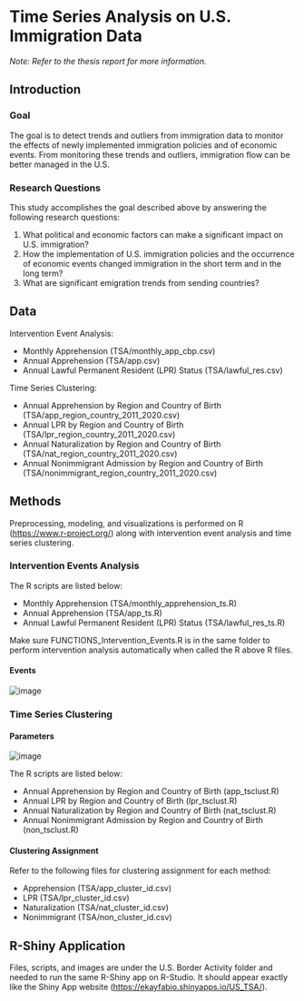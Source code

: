 # Time Series Analysis on U.S. Immigration Data
*Note: Refer to the thesis report for more information.*

## Introduction
### Goal
The goal is to detect trends and outliers from immigration data to monitor the effects of newly implemented immigration policies and of economic events. From monitoring these trends and outliers, immigration flow can be better managed in the U.S.

### Research Questions
This study accomplishes the goal described above by answering the following research questions:
1.	What political and economic factors can make a significant impact on U.S. immigration?
2.	How the implementation of U.S. immigration policies and the occurrence of economic events changed immigration in the short term and in the long term?
3.	What are significant emigration trends from sending countries?

## Data
Intervention Event Analysis:
- Monthly Apprehension (TSA/monthly_app_cbp.csv)
- Annual Apprehension (TSA/app.csv)
- Annual Lawful Permanent Resident (LPR) Status (TSA/lawful_res.csv)

Time Series Clustering:
- Annual Apprehension by Region and Country of Birth (TSA/app_region_country_2011_2020.csv)
- Annual LPR by Region and Country of Birth (TSA/lpr_region_country_2011_2020.csv)
- Annual Naturalization by Region and Country of Birth (TSA/nat_region_country_2011_2020.csv)
- Annual Nonimmigrant Admission by Region and Country of Birth (TSA/nonimmigrant_region_country_2011_2020.csv)

## Methods
Preprocessing, modeling, and visualizations is performed on R (https://www.r-project.org/) along with intervention event analysis and time series clustering.

### Intervention Events Analysis
The R scripts are listed below:
- Monthly Apprehension (TSA/monthly_apprehension_ts.R)
- Annual Apprehension (TSA/app_ts.R)
- Annual Lawful Permanent Resident (LPR) Status (TSA/lawful_res_ts.R)

Make sure FUNCTIONS_Intervention_Events.R is in the same folder to perform intervention analysis automatically when called the R above R files.

#### Events
![image](https://user-images.githubusercontent.com/70343375/156901649-668819e0-14fd-4014-b3fa-259b1792f6a7.png)

### Time Series Clustering
#### Parameters
![image](https://user-images.githubusercontent.com/70343375/156901777-a3ad058f-913c-4b87-9065-70634e697091.png)

The R scripts are listed below:
- Annual Apprehension by Region and Country of Birth (app_tsclust.R)
- Annual LPR by Region and Country of Birth (lpr_tsclust.R)
- Annual Naturalization by Region and Country of Birth (nat_tsclust.R)
- Annual Nonimmigrant Admission by Region and Country of Birth (non_tsclust.R)

#### Clustering Assignment
Refer to the following files for clustering assignment for each method:
- Apprehension (TSA/app_cluster_id.csv)
- LPR (TSA/lpr_cluster_id.csv)
- Naturalization (TSA/nat_cluster_id.csv)
- Nonimmigrant (TSA/non_cluster_id.csv)

## R-Shiny Application
Files, scripts, and images are under the U.S. Border Activity folder and needed to run the same R-Shiny app on R-Studio. It should appear exactly like the Shiny App website (https://ekayfabio.shinyapps.io/US_TSA/).
